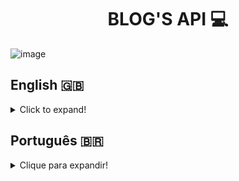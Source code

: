 <h1 align="center">BLOG'S API 💻</h1>

![image](https://user-images.githubusercontent.com/96205316/188949516-601b96c9-4ceb-4036-bf19-a5ff73270201.png)

## English 🇬🇧
<details>
  <summary>Click to expand!</summary>
  
### Description 📝
Blog's API is a RESTful API Developed with the MSC (Model-Service-Controller) layered software architecture, using the Sequelize ORM to manage database queries and manipulation. This project was developed during the Back-end module at [Trybe](https://www.betrybe.com/), in August, 2022. The objective of Blog's API was to simulate the system of a blog, managing login, users, post categories and posts.   
The following ERD (Entity-Relationship Diagram) was provided for database construction.
![image](https://user-images.githubusercontent.com/96205316/188949372-e171e27d-adfe-47fb-a28c-45ed4a5f8d0f.png)


### Technologies and Tools 🔧
<img src="https://img.shields.io/badge/npm-CB3837?style=for-the-badge&logo=npm&logoColor=white" alt="npm-logo"/>
<img src="https://img.shields.io/badge/Docker-2CA5E0?style=for-the-badge&logo=docker&logoColor=white" alt="docker-logo"/>
<img src="https://img.shields.io/badge/MySQL-005C84?style=for-the-badge&logo=mysql&logoColor=white" alt="mysql-logo">
<img src="https://img.shields.io/badge/Node.js-339933?style=for-the-badge&logo=nodedotjs&logoColor=white" alt="nodejs-logo"/>
<img src="https://img.shields.io/badge/Express.js-000000?style=for-the-badge&logo=express&logoColor=white" alt="express-logo"/>
<img src="https://img.shields.io/badge/Sequelize-52B0E7?style=for-the-badge&logo=Sequelize&logoColor=white" alt="sequelize-logo" />
<img src="https://img.shields.io/badge/JWT-000000?style=for-the-badge&logo=JSON%20web%20tokens&logoColor=white" alt="jwt-logo" />
<img src="https://img.shields.io/badge/Postman-FF6C37?style=for-the-badge&logo=Postman&logoColor=white" alt="postman-logo"/>
<img src="https://img.shields.io/badge/Swagger-85EA2D?style=for-the-badge&logo=Swagger&logoColor=white" alt="swagger-logo"/>

Blog's API was developed through **Docker** to create an isolated development environment. The **npm** packages **dotenv** and **express-rescue** were used to manage environment variables and deal with asynchronous errors, respectively. This project was developed using the **MSC** (Model-Service-Controller) layered architecture, using the ORM **Sequelize** to take care of all database manipulation and querying abstration. Also, the **jsonwebtoken** (JWT) library was used to generate and authenticate tokens, aiming to add a security layer into this API using validation middlewares.   
The **Express.js** framework was used to design and structure this API's endpoints following **REST** Principles. **Nodemon** and **Postman** were used to monitor and test scripts and requests during development. Afterwards, **Swagger** was used to write this API's documentation.

### Installation 📋
1. Create a directory using the **mkdir** command:
```
  mkdir saraivais-projects
```

2. Access the directory using the **cd** command and clone the repository:
```
  cd saraivais-projects
  git clone https://github.com/saraivais/blogs-api
```

3. Access the project directory and install it's dependencies:
```
  cd blogs-api
  npm i
```

4. Lastly, use the **npm start** command and access the **API documentation** via browser, using the following url
```
  http://localhost:3000
```
  
### If you'd like more information, this API is also available on Postman!


</details>

## Português 🇧🇷
<details>
  <summary>Clique para expandir!</summary>
  
### Descrição 📝
Blog's API é uma API RESTful desenvolvida com a arquitetura de software em camadas MSC (Model-Service-Controller), utilizando o Sequelize ORM para gerenciar consultas e manipulação de banco de dados. Este projeto foi desenvolvido durante o módulo Back-end em [Trybe](https://www.betrybe.com/), em Agosto de 2022. O objetivo do Blog's API foi simular o sistema de um blog, gerenciando login, usuários , categorias de postagem e postagens.   
O seguinte ERD (Diagrama Entidade-Relacionamento) foi fornecido para construção do banco de dados.
![image](https://user-images.githubusercontent.com/96205316/188949391-495c5e8d-4f6b-40b0-ab36-45d74228392d.png)


### Tecnologias e Ferramentas 🔧
<img src="https://img.shields.io/badge/npm-CB3837?style=for-the-badge&logo=npm&logoColor=white" alt="npm-logo"/>
<img src="https://img.shields.io/badge/Docker-2CA5E0?style=for-the-badge&logo=docker&logoColor=white" alt="docker-logo"/>
<img src="https://img.shields.io/badge/MySQL-005C84?style=for-the-badge&logo=mysql&logoColor=white" alt="mysql-logo">
<img src="https://img.shields.io/badge/Node.js-339933?style=for-the-badge&logo=nodedotjs&logoColor=white" alt="nodejs-logo"/>
<img src="https://img.shields.io/badge/Express.js-000000?style=for-the-badge&logo=express&logoColor=white" alt="express-logo"/>
<img src="https://img.shields.io/badge/Sequelize-52B0E7?style=for-the-badge&logo=Sequelize&logoColor=white" alt="sequelize-logo" />
<img src="https://img.shields.io/badge/JWT-000000?style=for-the-badge&logo=JSON%20web%20tokens&logoColor=white" alt="jwt-logo" />
<img src="https://img.shields.io/badge/Postman-FF6C37?style=for-the-badge&logo=Postman&logoColor=white" alt="postman-logo"/>
<img src="https://img.shields.io/badge/Swagger-85EA2D?style=for-the-badge&logo=Swagger&logoColor=white" alt="swagger-logo"/>

Blog's API foi desenvolvido por meio do **Docker** para criar um ambiente de desenvolvimento isolado. Os pacotes **npm** **dotenv** e **express-rescue** foram usados para gerenciar variáveis de ambiente e lidar com erros assíncronos, respectivamente. Este projeto foi desenvolvido utilizando a arquitetura em camadas **MSC** (Model-Service-Controller), utilizando o ORM **Sequelize** para cuidar de toda a abstração de consultas e manipulação do banco de dados. Além disso, a biblioteca **jsonwebtoken** (JWT) foi utilizada para gerar e autenticar tokens, com o objetivo de adicionar uma camada de segurança a esta API utilizando middlewares de validação.   
O framework **Express.js** foi usado para projetar e estruturar os endpoints dessa API seguindo os Princípios **REST**. O **Nodemon** e o **Postman** fora, usados para monitorar e testar scripts e solicitações durante o desenvolvimento. Posteriormente, **Swagger** foi utilizado para escrever a documentação desta API.

### Instalação 📋
1. Crie um diretório usando o comando **mkdir**:
```
  mkdir saraivais-projetos
```

2. Acesse o diretório usando o comando **cd** e clone o repositório:
```
  cd saraivais-projetos
  git clone https://github.com/saraivais/blogs-api
```

3. Acesse o diretório do projeto e instale suas dependências:
```
  cd blogs-api
  npm i
```

4. Por fim, use o comando **npm start** e acesse a **documentação da API** pelo navegador, usando o seguinte URL
```
  http://localhost:3000
```
  
### Se você quiser mais informações, essa API também está disponível no Postman!

  
</details>
